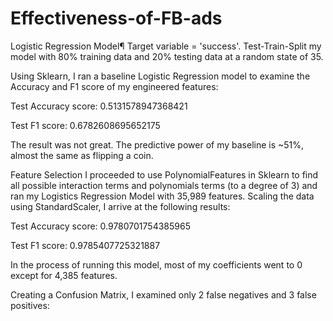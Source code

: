 # Effectiveness-of-FB-ads

Logistic Regression Model¶
Target variable = 'success'. Test-Train-Split my model with 80% training data and 20% testing data at a random state of 35.

Using Sklearn, I ran a baseline Logistic Regression model to examine the Accuracy and F1 score of my engineered features:

Test Accuracy score: 0.5131578947368421

Test F1 score: 0.6782608695652175

The result was not great. The predictive power of my baseline is ~51%, almost the same as flipping a coin.

Feature Selection
I proceeded to use PolynomialFeatures in Sklearn to find all possible interaction terms and polynomials terms (to a degree of 3) and ran my Logistics Regression Model with 35,989 features. Scaling the data using StandardScaler, I arrive at the following results:

Test Accuracy score: 0.9780701754385965

Test F1 score: 0.9785407725321887

In the process of running this model, most of my coefficients went to 0 except for 4,385 features.

Creating a Confusion Matrix, I examined only 2 false negatives and 3 false positives:
